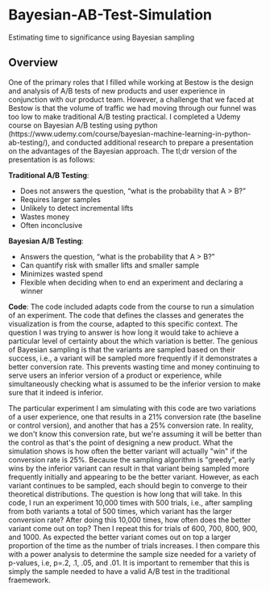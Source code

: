 # Bayesian-AB-Test-Simulation
Estimating time to significance using Bayesian sampling

<h2>Overview</h2>
<p>
One of the primary roles that I filled while working at Bestow is the design and analysis of A/B tests of new products and user experience in conjunction with our product team.  However, a challenge that we faced at Bestow is that the volume of traffic we had moving through our funnel was too low to make traditional A/B testing practical.  I completed a Udemy course on Bayesian A/B testing using python (https://www.udemy.com/course/bayesian-machine-learning-in-python-ab-testing/), and conducted additional research to prepare a presentation on the advantages of the Bayesian approach.  The tl;dr version of the presentation is as follows:
  </p>

<b>Traditional A/B Testing</b>:
- Does not answers the question, “what is the probability that A  > B?”
- Requires larger samples
- Unlikely to detect incremental lifts
- Wastes money 
- Often inconclusive

<b>Bayesian A/B Testing</b>:
- Answers the question, “what is the probability that A > B?”
- Can quantify risk with smaller lifts and smaller sample
- Minimizes wasted spend 
- Flexible when deciding when to end an experiment and declaring a winner

<b>Code</b>:
The code included adapts code from the course to run a simulation of an experiment.  The code that defines the classes and generates the visualization is from the course, adapted to this specific context.  The question I was trying to answer is how long it would take to achieve a particular level of certainty about the which variation is better.  The genious of Bayesian sampling is that the variants are sampled based on their success, i.e., a variant will be sampled more frequently if it demonstrates a better conversion rate.  This prevents wasting time and money continuing to serve users an inferior version of a product or experience, while simultaneously checking what is assumed to be the inferior version to make sure that it indeed is inferior.

The particular experiment I am simulating with this code are two variations of a user experience, one that results in a 21% conversion rate (the baseline or control version), and another that has a 25% conversion rate.  In reality, we don't know this conversion rate, but we're assuming it will be better than the control as that's the point of designing a new product.  What the simulation shows is how often the better variant will actually "win" if the conversion rate is 25%.  Because the sampling algorithm is "greedy", early wins by the inferior variant can result in that variant being sampled more frequently initially and appearing to be the better variant.  However, as each variant continues to be sampled, each should begin to converge to their theoretical distributions.  The question is how long that will take.  In this code, I run an experiment 10,000 times with 500 trials, i.e., after sampling from both variants a total of 500 times, which variant has the larger conversion rate?  After doing this 10,000 times, how often does the better variant come out on top?  Then I repeat this for trials of 600, 700, 800, 900, and 1000.  As expected the better variant comes out on top a larger proportion of the time as the number of trials increases.  I then compare this with a power analysis to determine the sample size needed for a variety of p-values, i.e, p=.2, .1, .05, and .01.  It is important to remember that this is simply the sample needed to have a valid A/B test in the traditional fraemework.  




